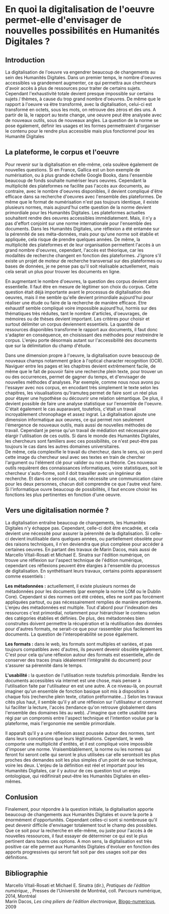 # En quoi la digitalisation de l'oeuvre permet-elle d'envisager de nouvelles possibilités en Humanités Digitales ?  
  
## Introduction
  
La digitalisation de l'oeuvre va engendrer beaucoup de changements au sein des Humanités Digitales. Dans un premier temps, le nombre d'oeuvres accessibles va grandement augmenter, ce qui permettra aux chercheurs d'avoir accès à plus de ressources pour traiter de certains sujets. Cependant l'exhaustivité totale devient presque impossible sur certains sujets / thèmes, à cause du trop grand nombre d'oeuvres. De même que le rapport à l'oeuvre va être transformé, avec la digitalisation, celui-ci est transformé en octets, sous les mots, on retrouve des zéros et des uns. A partir de là, le rapport au texte change, une oeuvre peut être analysée avec de nouveaux outils, sous de nouveaux angles. La question de la norme se pose également, définir les usages et les formes permettraient d'organiser le contenu pour le rendre plus accessible mais plus fonctionnel pour les Humanité Digitales

## La plateforme, le corpus et l'oeuvre

Pour revenir sur la digitalisation en elle-même, cela soulève également de nouvelles questions. Si en France, Gallica est un bon exemple de numérisation, ou à plus grande échelle Google Books, dans l'ensemble beaucoup de fonds souhaite numériser leurs oeuvres. Cependant la multiplicité des plateformes ne facilite pas l'accès aux documents, au contraire, avec le nombre d'oeuvres disponibles, il devient compliqué d'être efficace dans sa recherche d'oeuvres avec l'ensemble des plateformes. De même que le format de numérisation n'est pas toujours identique, il existe plusieurs normes, mais aujourd'hui cette question de la norme devient primordiale pour les Humanités Digitales. Les plateformes actuelles souhaitent rendre des oeuvres accessibles immédiatement. Mais, il n'y a pas d'effort conjoint sur une norme internationale pour l'ensemble des documents. Dans les Humanités Digitales, une réflexion a été entamée sur la pérennité de ses méta-données, mais pour qu'une norme soit établie et appliquée, cela risque de prendre quelques années. De même, la multiplicité des plateformes et de leur organisation permettent l'accès à un grand nombre d'oeuvres, cependant, l'accès est théorique, car les modalités de recherche changent en fonction des plateformes. J'ignore s'il existe un projet de moteur de recherche transversal sur des plateformes ou bases de données, je ne pense pas qu'il soit réalisable actuellement, mais cela serait un plus pour trouver les documents en ligne.

En augmentant le nombre d'oeuvres, la question des corpus devient alors essentielle. Il faut être en mesure de légitimer son choix du corpus. Cette question était déjà importante avant le processus de digitalisation des oeuvres, mais il me semble qu'elle devient primordiale aujourd'hui pour réaliser une étude ou faire de la recherche de manière efficace. Etre exhaustif semble compliqué voire impossible aujourd'hui, hormis sur des thématiques très réduites, tant le nombre d'articles, d'oeuvrages, de mémoires ou de thèses devient important. Les critères pour choisir et surtout délimiter un corpus deviennent essentiels. La quantité de ressources disponibles transforme le rapport aux documents, il faut donc s'adapter en conséquence, en choisissant des méthodes pour restreindre le corpus. L'enjeu porte désormais autant sur l'accessibilité des documents que sur la délimitation du champ d'étude.

Dans une dimension propre à l'oeuvre, la digitalisation ouvre beaucoup de nouveaux champs notamment grâce à l'optical character recognition (OCR). Naviguer entre les pages et les chapitres devient extrêmement facile, de même que le fait de pouvoir faire une recherche plein texte, pour trouver un ou des occurrences, permet de gagner du temps, et d'envisager de nouvelles méthodes d'analyses. Par exemple, comme nous nous avons pu l'essayer avec nos corpus, en encodant très simplement le texte selon les chapitres, les visualisations qu'Iramuteq permet de faire sont un réel plus pour étayer une hypothèse ou découvrir une relation sémantique. De plus, il devient possible de faire une analyse statistique sur l'ensemble de l'oeuvre. C'était également le cas auparavant, toutefois, c'était un travail incroyablement chronophage et assez ingrat. La digitalisation ajoute une dimension informatique aux oeuvres, ce qui permet non seulement l'émergence de nouveaux outils, mais aussi de nouvelles méthodes de travail. Cependant je pense qu'un travail de médiation est nécessaire pour élargir l'utilisation de ces outils. Si dans le monde des Humanités Digitales, les chercheurs sont familiers avec ces possibilités, ce n'est peut-être pas toujours le cas dans les autres domaines universitaires.  
De même, cela complexifie le travail du chercheur, dans le sens, où on perd cette image du chercheur seul avec ses textes en train de chercher l'argument ou l'élément clé pour valider ou non sa théorie. Ces nouveaux outils requièrent des connaissances informatiques, voire statistiques, soit le chercheur s'auto-forme, soit il doit travailler avec un ingénieur de recherche. Et dans ce second cas, cela nécessite une communication claire pour les deux personnes, chacun doit comprendre ce que l'autre veut faire. Si l'informatique ouvre beaucoup de possibilités, il faut encore choisir les fonctions les plus pertinentes en fonction d'une oeuvre.

## Vers une digitalisation normée ?

La digitalisation entraîne beaucoup de changements, les Humanités Digitales n'y échappe pas. Cependant, celle-ci doit être encadrée, et cela devient une nécessité pour assurer la pérennité de la digitalisation. Si celle-ci devient inutilisable dans quelques années, ou partiellement obsolète pour des raisons techniques, il n'en deviendra que plus complexe pour accéder à certaines oeuvres. En partant des travaux de Marin Dacos, mais aussi de Marcello Vitali-Rosati et Michael E. Sinatra sur l'édition numérique, on trouve une réflexion sur l'aspect technique de l'édition numérique, cependant ces réflexions peuvent être élargies à l'ensemble du processus de digitalisation. En synthétisant leurs travaux, certains points apparaissent comme essentiels :

**Les métadonnées :** actuellement, il existe plusieurs normes de métadonnées pour les documents (par exemple la norme LOM ou le Dublin Core). Cependant si des normes ont été créées, elles ne sont pas forcément appliquées partout, ou pas nécessairement remplies de manière pertinente. L'enjeu des métadonnées est multiple. Tout d'abord pour l'indexation des ressources c'est primordial, notamment pour hiérarchiser le contenu selon des catégories établies et définies. De plus, des métadonnées bien construites doivent permettre la récupération et la réutilisation des données pour d'autres formats, ne serait-ce que pour rassembler plus facilement les documents. La question de l'interopérabilité se pose également.

**Les formats :**  dans le web, les formats sont multiples et variées, et pas toujours compatibles avec d'autres, ils peuvent devenir obsolète également. C'est pour cela qu'une réflexion autour des formats est essentielle, afin de conserver des traces (mais idéalement l'intégralité du document) pour s'assurer sa pérennité dans le temps.

**L'usabilité :** la question de l'utilisation reste toutefois primordiale. Rendre les documents accessibles via internet est une chose, mais penser à l'utilisation faite par l'utilisateur en est une autre. A ce niveau-là, on pourrait imaginer qu'un ensemble de fonction basique soit mis à disposition à chaque fois (recherche plein texte, citation préformatée...) Selon les travaux cités plus haut, il semble qu'il y ait une réflexion sur l'utilisateur et comment lui faciliter la lecture, l'accès (tendance qu'on retrouve globalement dans l'ensemble des domaines liés au web). J'imagine que cette usabilité sera régi par un compromis entre l'aspect technique et l'intention voulue par la plateforme, mais l'ergonomie me semble primordiale.

Il apparaît qu'il y a une réflexion assez poussée autour des normes, tant dans leurs conceptions que leurs légitimations. Cependant, le web comporte une multiplicité d'entités, et il est compliqué voire impossible d'imposer une norme. Vraisemblablement, la norme ou les normes qui feront foi seront celle qui seront le plus utilisées car elle serontsoit les plus proches des demandes soit les plus simples d'un point de vue technique, voire les deux. L'enjeu de la définition est réel et important pour les Humanités Digitales, car il y autour de ces question tout un enjeu ontologique, qui rédifinirait peut-être les Humanités Digitales en elles-mêmes.  

## Conlusion

Finalement, pour répondre à la question initiale, la digitalisation apporte beaucoup de changements aux Humanités Digitales et ouvre la porte à énormément d'opportunités. Cependant celles-ci sont si nombreuse qu'il peut devenir difficile d'envisager totalement tout le champ des possibles. Que ce soit pour la recherche en elle-même, ou juste pour l'accès à de nouvelles ressources, il faut essayer de déterminer ce qui est le plus pertinent dans toutes ces options. A mon sens, la digitalisation est très positive car elle permet aux Humanités Digitales d'évoluer en fonction des apports progressives qui seront fait soit par des usages soit par des définitions.

## Bibliographie

Marcello Vitali-Rosati et Michael E. Sinatra (dir.), *Pratiques de l’édition numérique*, , Presses de l’Université de Montréal, coll. Parcours numérique, 2014, Montréal  
Marin Dacos, *Les cinq piliers de l’édition électronique*, [Blogo-numericus](https://bn.hypotheses.org/202), 2009

